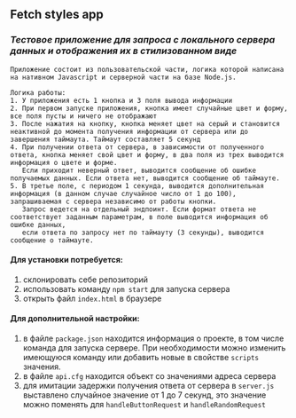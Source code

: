 ## **Fetch styles app**

### _Тестовое приложение для запроса с локального сервера данных и отображения их в стилизованном виде_

    Приложение состоит из пользовательской части, логика которой написана на нативном Javascript и серверной части на базе Node.js.

    Логика работы:
    1. У приложения есть 1 кнопка и 3 поля вывода информации
    2. При первом запуске приложения, кнопка имеет случайные цвет и форму, все поля пусты и ничего не отображают
    3. После нажатия на кнопку, кнопка меняет цвет на серый и становится неактивной до момента получения информации от сервера или до завершения таймаута. Таймаут составляет 5 секунд
    4. При получении ответа от сервера, в зависимости от полученного ответа, кнопка меняет свой цвет и форму, в два поля из трех выводится информация о цвете и форме.
       Если приходит неверный ответ, выводится сообщение об ошибке получаемых данных. Если ответа нет, выводится сообщение об таймауте.
    5. В третье поле, с периодом 1 секунда, выводится дополнительная информация (в данном случае случайное число от 1 до 100), запрашиваемая с сервера независимо от работы кнопки.
       Запрос ведется на отдельный эндпоинт. Если формат ответа не соответствует заданным параметрам, в поле выводится информация об ошибке данных,
       если ответа по запросу нет по таймауту (3 секунды), выводится сообщение о таймауте.


#### Для установки потребуется:

1. склонировать себе репозиторий
2. использовать команду `npm start` для запуска сервера
3. открыть файл `index.html` в браузере
 
#### Для дополнительной настройки:

1. в файле `package.json` находится информация о проекте, в том числе команда для запуска сервере. При необходимости можно изменить имеющуюся команду или добавить новые в свойстве `scripts` значения.
2. в файле `api.cfg` находится объект со значениями адреса сервера
3. для имитации задержки получения ответа от сервера в `server.js` выставлено случайное значение от 1 до 7 секунд, это значение можно поменять для `handleButtonRequest` и `handleRandomRequest`